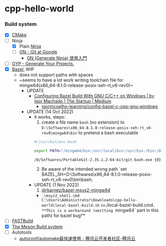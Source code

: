 cpp-hello-world
===============
### Build system
- [x] [CMake](https://cmake.org/download/)
- [ ] Ninja
  - [x] Plain [Ninja](https://github.com/ninja-build/ninja)
  - [ ] [GN - Git at Google](https://gn.googlesource.com/gn/)
    - [GN (Generate Ninja) 使用入門](https://blog.simplypatrick.com/posts/2016/01-23-gn/)
- [ ] [GYP - Generate Your Projects.](https://gyp.gsrc.io/)
- [x] [Bazel](https://bazel.build/), WIP
  - does not support paths with spaces
  - ~seems to have a lot work writing toolchain file for mingw64(x86_64-8.1.0-release-posix-seh-rt_v6-rev0)~
    - UPDATE
      - [Configuring Bazel Build With GNU C/C++ on Windows | by Igor Machado | The Startup | Medium](https://medium.com/swlh/configuring-bazel-build-with-gnu-c-c-on-windows-e27b2c66bed6)
        - [igormcoelho-learning/config-bazel-c-cpp-gnu-windows](https://github.com/igormcoelho-learning/config-bazel-c-cpp-gnu-windows)
    - UPDATE (14 Oct 2022)
      - it works, steps:
        1. create a file name `bash` (no extension) to `D:\Softwares\x86_64-8.1.0-release-posix-seh-rt_v6-rev0\mingw64\bin` to pretend a bash executable
          ```bash
          #!/usr/bin/env bash

          export PATH="/mingw64/bin:/usr/local/bin:/usr/bin:/bin:/D/Softwares/x86_64-8.1.0-release-posix-seh-rt_v6-rev0/mingw64:/D/Softwares/x86_64-8.1.0-release-posix-seh-rt_v6-rev0/mingw64/bin:/D/Softwares/bazel-5.2.0-windows-x86_64" &&

          /D/Softwares/PortableGit-2.35.1.2-64-bit/git-bash.exe {0}
          ```
        2. Be aware of the intended wrong path `set BAZEL_SH=D:\Softwares\x86_64-8.1.0-release-posix-seh-rt_v6-rev0\bin\bash;
      - UPDATE (1 Nov 2022)
        1. [dirkarnez/bazel-msys2-mingw64](https://github.com/dirkarnez/bazel-msys2-mingw64)
          - `.\msys2_shell.cmd C:\Users\Administrator\Downloads\cpp-hello-world\local-bazel-build.sh`
` in `./local-bazel-build.cmd`. **This is a workaround (omitting `mingw64` part in this path) for bazel bug**
- [ ] [FASTBuild](https://www.fastbuild.org/docs/home.html)
- [x] [The Meson Build system](https://mesonbuild.com/)
- [ ] Autotools
  - [autoconf/automake最快速使用 - 腾讯云开发者社区-腾讯云](https://cloud.tencent.com/developer/article/1407468)
